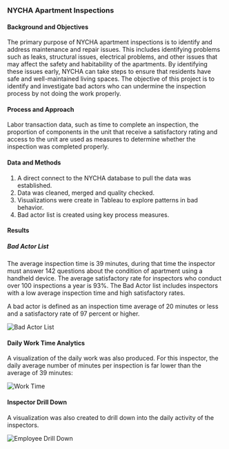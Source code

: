 ### NYCHA Apartment Inspections

#### Background and Objectives
The primary purpose of NYCHA apartment inspections is to identify and address maintenance and repair issues. This includes identifying problems such as leaks, structural issues, electrical problems, and other issues that may affect the safety and habitability of the apartments. By identifying these issues early, NYCHA can take steps to ensure that residents have safe and well-maintained living spaces. The objective of this project is to identify and investigate bad actors who can undermine the inspection process by not doing the work properly. 

#### Process and Approach
Labor transaction data, such as time to complete an inspection, the proportion of components in the unit that receive a satisfactory rating and access to the unit are used as measures to determine whether the inspection was completed properly.

#### Data and Methods
1. A direct connect to the NYCHA database to pull the data was established.
2. Data was cleaned, merged and quality checked.
3. Visualizations were create in Tableau to explore patterns in bad behavior.
4. Bad actor list is created using key process measures.

#### Results
##### Bad Actor List
The average inspection time is 39 minutes, during that time the inspector must answer 142 questions about the condition of apartment using a handheld device. The average satisfactory rate for inspectors who conduct over 100 inspections a year is 93%. The Bad Actor list includes inspectors with a low average inspection time and high satisfactory rates. 

A bad actor is defined as an inspection time average of 20 minutes or less and a satisfactory rate of 97 percent or higher.

![Bad Actor List](https://github.com/dariusmehri/NYCHA-Apartment-Inspections-Labor-Analytics/assets/11237613/2937e042-2264-498e-be38-44f56af4ecc2)


#### Daily Work Time Analytics

A visualization of the daily work was also produced. For this inspector, the daily average number of minutes per inspection is far lower than the average of 39 minutes:

![Work Time](https://github.com/dariusmehri/NYCHA-Apartment-Inspections-Labor-Analytics/assets/11237613/82babcf8-8c92-498b-9db7-3268de2a32e3)

#### Inspector Drill Down

A visualization was also created to drill down into the daily activity of the inspectors.

![Employee Drill Down](https://github.com/dariusmehri/NYCHA-Apartment-Inspections-Labor-Analytics/assets/11237613/d720e5eb-f7ab-43e5-beb3-c185eb829724)











